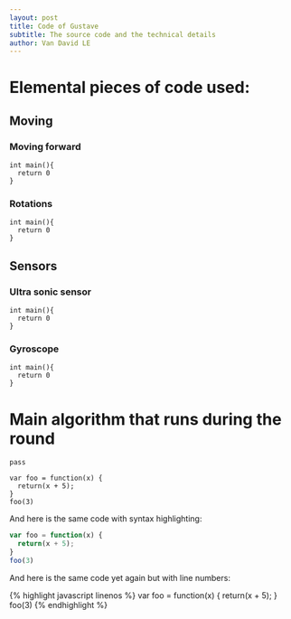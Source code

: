 ```yaml
---
layout: post
title: Code of Gustave
subtitle: The source code and the technical details
author: Van David LE
---
```


# Elemental pieces of code used:

## Moving

### Moving forward

```
int main(){
  return 0
}
```

### Rotations

```
int main(){
  return 0
}
```

## Sensors

### Ultra sonic sensor

```
int main(){
  return 0
}
```

### Gyroscope

```
int main(){
  return 0
}
```

# Main algorithm that runs during the round

```
pass
```





~~~
var foo = function(x) {
  return(x + 5);
}
foo(3)
~~~

And here is the same code with syntax highlighting:

```javascript
var foo = function(x) {
  return(x + 5);
}
foo(3)
```

And here is the same code yet again but with line numbers:

{% highlight javascript linenos %}
var foo = function(x) {
  return(x + 5);
}
foo(3)
{% endhighlight %}

